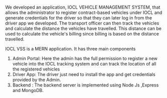 We developed an application, IOCL VEHICLE MANAGEMENT SYSTEM, that allows the
administrator to register contract-based vehicles under IOCL and generate credentials for the driver
so that they can later log in from the driver app we developed. The transport officer can then track
the vehicles and calculate the distance the vehicles have travelled. This distance can be used to
calculate the vehicle's billing since billing is based on the distance travelled.

IOCL VSS is a MERN application. It has three main components
1. Admin Portal: Here the admin has the full permission to register a new vehicle into
the IOCL tracking system and can track the location of all the registered vehicles
2. Driver App: The driver just need to install the app and get credentials provided by the
Admin.
3. Backend : The backend server is implemented using Node Js ,Express and MongoDB.

